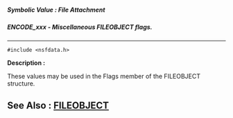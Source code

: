 ##### Symbolic Value : File Attachment
##### ENCODE_xxx - Miscellaneous FILEOBJECT flags.
---
```
#include <nsfdata.h>
```
**Description :**

These values may be used in the Flags member of the FILEOBJECT structure.


**See Also :**
[FILEOBJECT](/reference/Data/FILEOBJECT)
---
